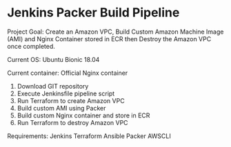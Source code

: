 # Jenkins Packer Build Pipeline

Project Goal: Create an Amazon VPC, Build Custom Amazon Machine Image (AMI) and Nginx Container stored in ECR then Destroy the Amazon VPC once completed. 

Current OS: Ubuntu Bionic 18.04

Current container: Official Nginx container

1) Download GIT repository
2) Execute Jenkinsfile pipeline script
3) Run Terraform to create Amazon VPC
4) Build custom AMI using Packer
5) Build custom Nginx container and store in ECR
6) Run Terraform to destroy Amazon VPC

Requirements:
Jenkins
Terraform
Ansible
Packer 
AWSCLI
